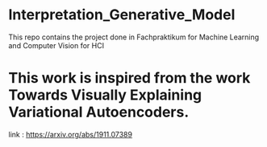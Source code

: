 # Interpretation_Generative_Model
This repo contains the project done in Fachpraktikum for Machine Learning and Computer Vision for HCI

# This work is inspired from the work Towards Visually Explaining Variational Autoencoders.
link  : https://arxiv.org/abs/1911.07389

